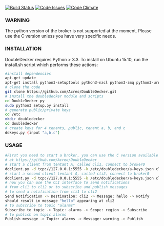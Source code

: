[![Build Status](https://travis-ci.org/Acreo/DoubleDecker-py.svg?branch=master)](https://travis-ci.org/Acreo/DoubleDecker-py)
[![Code Issues](https://www.quantifiedcode.com/api/v1/project/ffd6252b2b444192a5d7ac1779b7f78a/badge.svg)](https://www.quantifiedcode.com/app/project/ffd6252b2b444192a5d7ac1779b7f78a)
[![Code Climate](https://codeclimate.com/github/Acreo/DoubleDecker-py/badges/gpa.svg)](https://codeclimate.com/github/Acreo/DoubleDecker-py)

### WARNING

The python version of the broker is not supported at the moment. Please use the
C version unless you have very specific needs.

### INSTALLATION
DoubleDecker requires Python > 3.3. To install on Ubuntu 15.10, run the install.sh script which performs these actions: 
```bash
#install dependencies 
apt-get update
apt-get install python3-setuptools python3-nacl python3-zmq python3-urwid python3-tornado git
# clone the code
git clone https://github.com/Acreo/DoubleDecker.git
# install the doubledecker module and scripts
cd DoubleDecker-py
sudo python3 setup.py install
# generate public/private keys
cd /etc
mkdir doubledecker
cd doubledecker
# create keys for 4 tenants, public, tenant a, b, and c
ddkeys.py (input "a,b,c")
```

### USAGE
```bash
#First you need to start a broker, you can use the C version available
# at https://github.com/Acreo/DoubleDecker
# start a client from tentant A, called cli1, connect to broker0
ddclient.py -d tcp://127.0.0.1:5555 -k /etc/doubledecker/a-keys.json cli1 a
# start a second client tentant A, called cli2, connect to broker0
ddclient.py -d tcp://127.0.0.1:5555 -k /etc/doubledecker/a-keys.json cli2 a
# now you can use the CLI interface to send notifications
# from cli1 to cli2 or to subscribe and publish messages
# to send a notification from cli1 to cli2
Send Notification -> Destination: cli2 -> Message: hello -> Notify
should result in message "hello" appearing at cli2
# to subscribe to topic "alarms"
Subscribe to topic -> Topic: alarms -> Scope: region -> Subscribe
# to publish on topic alarms
Publish message -> Topic: alarms -> Message: warning -> Publish
```

